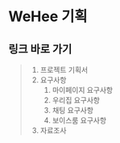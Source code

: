 # WeHee 기획

## 링크 바로 가기

> 1. 프로젝트 기획서
> 2. 요구사항
>    1. 마이페이지 요구사항
>    2. 우리집 요구사항
>    3. 채팅 요구사항
>    4. 보이스룸 요구사항
> 3. 자료조사